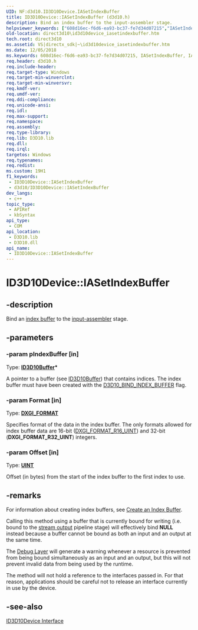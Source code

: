 ```yaml
---
UID: NF:d3d10.ID3D10Device.IASetIndexBuffer
title: ID3D10Device::IASetIndexBuffer (d3d10.h)
description: Bind an index buffer to the input-assembler stage.
helpviewer_keywords: ["608d16ec-f6d6-ea93-bc37-fe7d34d07215","IASetIndexBuffer","IASetIndexBuffer method [Direct3D 10]","IASetIndexBuffer method [Direct3D 10]","ID3D10Device interface","ID3D10Device interface [Direct3D 10]","IASetIndexBuffer method","ID3D10Device.IASetIndexBuffer","ID3D10Device::IASetIndexBuffer","d3d10/ID3D10Device::IASetIndexBuffer","direct3d10.id3d10device_iasetindexbuffer"]
old-location: direct3d10\id3d10device_iasetindexbuffer.htm
tech.root: direct3d10
ms.assetid: VS|directx_sdk|~\id3d10device_iasetindexbuffer.htm
ms.date: 12/05/2018
ms.keywords: 608d16ec-f6d6-ea93-bc37-fe7d34d07215, IASetIndexBuffer, IASetIndexBuffer method [Direct3D 10], IASetIndexBuffer method [Direct3D 10],ID3D10Device interface, ID3D10Device interface [Direct3D 10],IASetIndexBuffer method, ID3D10Device.IASetIndexBuffer, ID3D10Device::IASetIndexBuffer, d3d10/ID3D10Device::IASetIndexBuffer, direct3d10.id3d10device_iasetindexbuffer
req.header: d3d10.h
req.include-header: 
req.target-type: Windows
req.target-min-winverclnt: 
req.target-min-winversvr: 
req.kmdf-ver: 
req.umdf-ver: 
req.ddi-compliance: 
req.unicode-ansi: 
req.idl: 
req.max-support: 
req.namespace: 
req.assembly: 
req.type-library: 
req.lib: D3D10.lib
req.dll: 
req.irql: 
targetos: Windows
req.typenames: 
req.redist: 
ms.custom: 19H1
f1_keywords:
 - ID3D10Device::IASetIndexBuffer
 - d3d10/ID3D10Device::IASetIndexBuffer
dev_langs:
 - c++
topic_type:
 - APIRef
 - kbSyntax
api_type:
 - COM
api_location:
 - D3D10.lib
 - D3D10.dll
api_name:
 - ID3D10Device::IASetIndexBuffer
---
```


# ID3D10Device::IASetIndexBuffer


## -description

Bind an <a href="/windows/desktop/direct3d10/d3d10-graphics-programming-guide-resources-types">index buffer</a> to the <a href="/windows/desktop/direct3d11/d3d10-graphics-programming-guide-input-assembler-stage">input-assembler</a> stage.

## -parameters

### -param pIndexBuffer [in]

Type: <b><a href="/windows/desktop/api/d3d10/nn-d3d10-id3d10buffer">ID3D10Buffer</a>*</b>

A pointer to a buffer (see <a href="/windows/desktop/api/d3d10/nn-d3d10-id3d10buffer">ID3D10Buffer</a>) that contains indices. The index buffer must have been created with the <a href="/windows/desktop/api/d3d10/ne-d3d10-d3d10_bind_flag">D3D10_BIND_INDEX_BUFFER</a> flag.

### -param Format [in]

Type: <b><a href="/windows/desktop/api/dxgiformat/ne-dxgiformat-dxgi_format">DXGI_FORMAT</a></b>

Specifies format of the data in the index buffer. The only formats allowed for index buffer data are 16-bit (<a href="/windows/desktop/api/dxgiformat/ne-dxgiformat-dxgi_format">DXGI_FORMAT_R16_UINT</a>) and 32-bit (<b>DXGI_FORMAT_R32_UINT</b>) integers.

### -param Offset [in]

Type: <b><a href="/windows/desktop/WinProg/windows-data-types">UINT</a></b>

Offset (in bytes) from the start of the index buffer to the first index to use.

## -remarks

For information about creating index buffers, see <a href="/windows/desktop/direct3d10/d3d10-graphics-programming-guide-resources-creating">Create an Index Buffer</a>.

Calling this method using a buffer that is currently bound for writing (i.e. bound to the <a href="/windows/desktop/direct3d11/d3d10-graphics-programming-guide-output-stream-stage">stream output</a> pipeline stage) will effectively bind <b>NULL</b> instead because a buffer cannot be bound as both an input and an output at the same time.

The <a href="/windows/desktop/direct3d10/d3d10-graphics-programming-guide-api-features-layers">Debug Layer</a> will generate a warning whenever a resource is prevented from being bound simultaneously as an input and an output, but this will not prevent invalid data from being used by the runtime.

The method will not hold a reference to the interfaces passed in. For that reason, applications should be careful not to release an interface currently in use by the device.

## -see-also

<a href="/windows/desktop/api/d3d10/nn-d3d10-id3d10device">ID3D10Device Interface</a>

